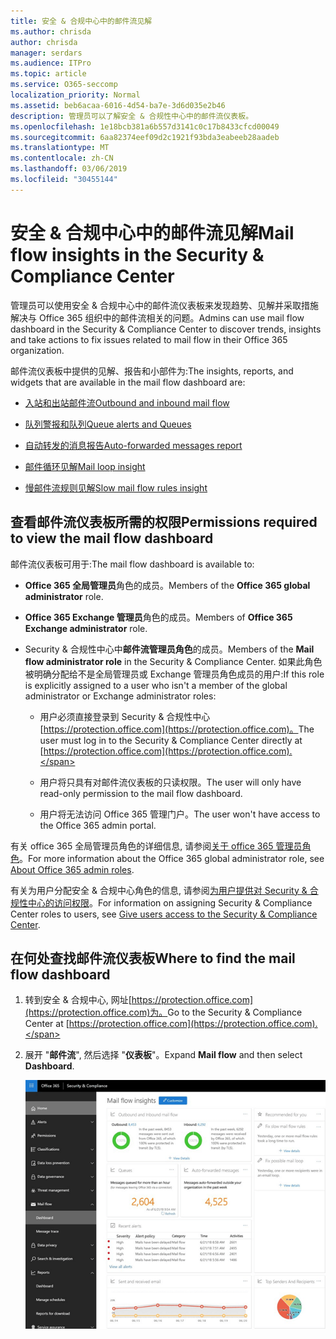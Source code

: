 ```yaml
---
title: 安全 & 合规中心中的邮件流见解
ms.author: chrisda
author: chrisda
manager: serdars
ms.audience: ITPro
ms.topic: article
ms.service: O365-seccomp
localization_priority: Normal
ms.assetid: beb6acaa-6016-4d54-ba7e-3d6d035e2b46
description: 管理员可以了解安全 & 合规性中心中的邮件流仪表板。
ms.openlocfilehash: 1e18bcb381a6b557d3141c0c17b8433cfcd00049
ms.sourcegitcommit: 6aa82374eef09d2c1921f93bda3eabeeb28aadeb
ms.translationtype: MT
ms.contentlocale: zh-CN
ms.lasthandoff: 03/06/2019
ms.locfileid: "30455144"
---
```

# <a name="mail-flow-insights-in-the-security--compliance-center"></a><span data-ttu-id="ba3e3-103">安全 & 合规中心中的邮件流见解</span><span class="sxs-lookup"><span data-stu-id="ba3e3-103">Mail flow insights in the Security & Compliance Center</span></span>

<span data-ttu-id="ba3e3-104">管理员可以使用安全 & 合规中心中的邮件流仪表板来发现趋势、见解并采取措施解决与 Office 365 组织中的邮件流相关的问题。</span><span class="sxs-lookup"><span data-stu-id="ba3e3-104">Admins can use mail flow dashboard in the Security & Compliance Center to discover trends, insights and take actions to fix issues related to mail flow in their Office 365 organization.</span></span>

<span data-ttu-id="ba3e3-105">邮件流仪表板中提供的见解、报告和小部件为:</span><span class="sxs-lookup"><span data-stu-id="ba3e3-105">The insights, reports, and widgets that are available in the mail flow dashboard are:</span></span>

- [<span data-ttu-id="ba3e3-106">入站和出站邮件流</span><span class="sxs-lookup"><span data-stu-id="ba3e3-106">Outbound and inbound mail flow</span></span>](mfi-outbound-and-inbound-mail-flow.md)

- [<span data-ttu-id="ba3e3-107">队列警报和队列</span><span class="sxs-lookup"><span data-stu-id="ba3e3-107">Queue alerts and Queues</span></span>](mfi-queue-alerts-and-queues.md)

- [<span data-ttu-id="ba3e3-108">自动转发的消息报告</span><span class="sxs-lookup"><span data-stu-id="ba3e3-108">Auto-forwarded messages report</span></span>](mfi-auto-forwarded-messages-report.md)

- [<span data-ttu-id="ba3e3-109">邮件循环见解</span><span class="sxs-lookup"><span data-stu-id="ba3e3-109">Mail loop insight</span></span>](mfi-mail-loop-insight.md)

- [<span data-ttu-id="ba3e3-110">慢邮件流规则见解</span><span class="sxs-lookup"><span data-stu-id="ba3e3-110">Slow mail flow rules insight</span></span>](mfi-slow-mail-flow-rules-insight.md)

## <a name="permissions-required-to-view-the-mail-flow-dashboard"></a><span data-ttu-id="ba3e3-111">查看邮件流仪表板所需的权限</span><span class="sxs-lookup"><span data-stu-id="ba3e3-111">Permissions required to view the mail flow dashboard</span></span>

<span data-ttu-id="ba3e3-112">邮件流仪表板可用于:</span><span class="sxs-lookup"><span data-stu-id="ba3e3-112">The mail flow dashboard is available to:</span></span>

- <span data-ttu-id="ba3e3-113">**Office 365 全局管理员**角色的成员。</span><span class="sxs-lookup"><span data-stu-id="ba3e3-113">Members of the **Office 365 global administrator** role.</span></span>

- <span data-ttu-id="ba3e3-114">**Office 365 Exchange 管理员**角色的成员。</span><span class="sxs-lookup"><span data-stu-id="ba3e3-114">Members of **Office 365 Exchange administrator** role.</span></span>

- <span data-ttu-id="ba3e3-115">Security & 合规性中心中**邮件流管理员角色**的成员。</span><span class="sxs-lookup"><span data-stu-id="ba3e3-115">Members of the **Mail flow administrator role** in the Security & Compliance Center.</span></span> <span data-ttu-id="ba3e3-116">如果此角色被明确分配给不是全局管理员或 Exchange 管理员角色成员的用户:</span><span class="sxs-lookup"><span data-stu-id="ba3e3-116">If this role is explicitly assigned to a user who isn't a member of the global administrator or Exchange administrator roles:</span></span>

  - <span data-ttu-id="ba3e3-117">用户必须直接登录到 Security & 合规性中心[https://protection.office.com](https://protection.office.com)。</span><span class="sxs-lookup"><span data-stu-id="ba3e3-117">The user must log in to the Security & Compliance Center directly at [https://protection.office.com](https://protection.office.com).</span></span>

  - <span data-ttu-id="ba3e3-118">用户将只具有对邮件流仪表板的只读权限。</span><span class="sxs-lookup"><span data-stu-id="ba3e3-118">The user will only have read-only permission to the mail flow dashboard.</span></span>

  - <span data-ttu-id="ba3e3-119">用户将无法访问 Office 365 管理门户。</span><span class="sxs-lookup"><span data-stu-id="ba3e3-119">The user won't have access to the Office 365 admin portal.</span></span>

<span data-ttu-id="ba3e3-120">有关 office 365 全局管理员角色的详细信息, 请参阅[关于 office 365 管理员角色](https://support.office.com/article/da585eea-f576-4f55-a1e0-87090b6aaa9d)。</span><span class="sxs-lookup"><span data-stu-id="ba3e3-120">For more information about the Office 365 global administrator role, see [About Office 365 admin roles](https://support.office.com/article/da585eea-f576-4f55-a1e0-87090b6aaa9d).</span></span>

<span data-ttu-id="ba3e3-121">有关为用户分配安全 & 合规中心角色的信息, 请参阅[为用户提供对 Security & 合规性中心的访问权限](https://support.office.com/article/2cfce2c8-20c5-47f9-afc4-24b059c1bd76)。</span><span class="sxs-lookup"><span data-stu-id="ba3e3-121">For information on assigning Security & Compliance Center roles to users, see [Give users access to the Security & Compliance Center](https://support.office.com/article/2cfce2c8-20c5-47f9-afc4-24b059c1bd76).</span></span>

## <a name="where-to-find-the-mail-flow-dashboard"></a><span data-ttu-id="ba3e3-122">在何处查找邮件流仪表板</span><span class="sxs-lookup"><span data-stu-id="ba3e3-122">Where to find the mail flow dashboard</span></span>

1. <span data-ttu-id="ba3e3-123">转到安全 & 合规中心, 网址[https://protection.office.com](https://protection.office.com)为。</span><span class="sxs-lookup"><span data-stu-id="ba3e3-123">Go to the Security & Compliance Center at [https://protection.office.com](https://protection.office.com).</span></span>

2. <span data-ttu-id="ba3e3-124">展开 "**邮件流**", 然后选择 "**仪表板**"。</span><span class="sxs-lookup"><span data-stu-id="ba3e3-124">Expand **Mail flow** and then select **Dashboard**.</span></span>

   ![Office 365 安全 & 合规中心中的邮件流仪表板](media/f32f5c0a-ea32-4e47-a477-d070405d4ae8.png)
